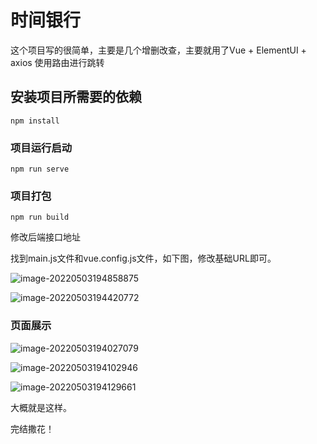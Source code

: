# 时间银行
这个项目写的很简单，主要是几个增删改查，主要就用了Vue + ElementUI + axios 
使用路由进行跳转
## 安装项目所需要的依赖
```
npm install
```

### 项目运行启动
```
npm run serve
```

### 项目打包
```
npm run build
```

修改后端接口地址

找到main.js文件和vue.config.js文件，如下图，修改基础URL即可。

![image-20220503194858875](https://tva1.sinaimg.cn/large/e6c9d24egy1h1vginmq54j215k0oin28.jpg)

![image-20220503194420772](https://tva1.sinaimg.cn/large/e6c9d24egy1h1vgdx0yenj216o0nj0ws.jpg)

### 页面展示

![image-20220503194027079](https://tva1.sinaimg.cn/large/e6c9d24egy1h1vg9saemjj20vc0ppgqr.jpg)

![image-20220503194102946](https://tva1.sinaimg.cn/large/e6c9d24egy1h1vgaeie6hj20o50kb0t7.jpg)



![image-20220503194129661](https://tva1.sinaimg.cn/large/e6c9d24egy1h1vgauxhiij20u00wbwi4.jpg)

大概就是这样。



完结撒花！
